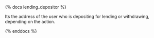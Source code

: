 {% docs lending_depositor %}

Its the address of the user who is depositing for lending or withdrawing, depending on the action.

{% enddocs %}